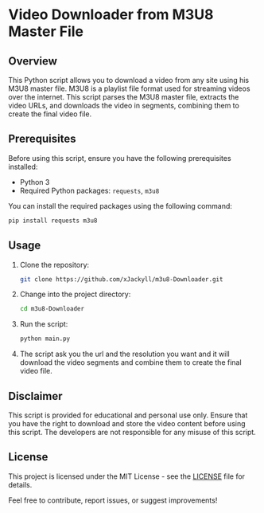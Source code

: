 # Video Downloader from M3U8 Master File

## Overview

This Python script allows you to download a video from any site using his M3U8 master file. M3U8 is a playlist file format used for streaming videos over the internet. This script parses the M3U8 master file, extracts the video URLs, and downloads the video in segments, combining them to create the final video file.

## Prerequisites

Before using this script, ensure you have the following prerequisites installed:

- Python 3
- Required Python packages: `requests`, `m3u8`

You can install the required packages using the following command:

```bash
pip install requests m3u8
```

## Usage

1. Clone the repository:

   ```bash
   git clone https://github.com/xJackyll/m3u8-Downloader.git
   ```

2. Change into the project directory:

   ```bash
   cd m3u8-Downloader
   ```

3. Run the script:

   ```bash
   python main.py 
   ```


4. The script ask you the url and the resolution you want and it will download the video segments and combine them to create the final video file.


## Disclaimer

This script is provided for educational and personal use only. Ensure that you have the right to download and store the video content before using this script. The developers are not responsible for any misuse of this script.

## License

This project is licensed under the MIT License - see the [LICENSE](LICENSE) file for details.

Feel free to contribute, report issues, or suggest improvements!
